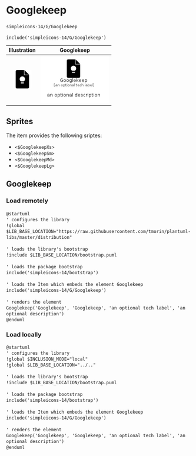 # Googlekeep


```text
simpleicons-14/G/Googlekeep
```

```text
include('simpleicons-14/G/Googlekeep')
```



| Illustration | Googlekeep |
| :---: | :---: |
| ![illustration for Illustration](../../simpleicons-14/G/Googlekeep.png) | ![illustration for Googlekeep](../../simpleicons-14/G/Googlekeep.Local.png) |



## Sprites
The item provides the following sriptes:

- `<$GooglekeepXs>`
- `<$GooglekeepSm>`
- `<$GooglekeepMd>`
- `<$GooglekeepLg>`





## Googlekeep

### Load remotely
```plantuml
@startuml
' configures the library
!global $LIB_BASE_LOCATION="https://raw.githubusercontent.com/tmorin/plantuml-libs/master/distribution"

' loads the library's bootstrap
!include $LIB_BASE_LOCATION/bootstrap.puml

' loads the package bootstrap
include('simpleicons-14/bootstrap')

' loads the Item which embeds the element Googlekeep
include('simpleicons-14/G/Googlekeep')

' renders the element
Googlekeep('Googlekeep', 'Googlekeep', 'an optional tech label', 'an optional description')
@enduml
```

### Load locally
```plantuml
@startuml
' configures the library
!global $INCLUSION_MODE="local"
!global $LIB_BASE_LOCATION="../.."

' loads the library's bootstrap
!include $LIB_BASE_LOCATION/bootstrap.puml

' loads the package bootstrap
include('simpleicons-14/bootstrap')

' loads the Item which embeds the element Googlekeep
include('simpleicons-14/G/Googlekeep')

' renders the element
Googlekeep('Googlekeep', 'Googlekeep', 'an optional tech label', 'an optional description')
@enduml
```

